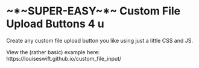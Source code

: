 # \~\*\~SUPER-EASY\~\*\~ Custom File Upload Buttons 4 u

Create any custom file upload button you like using just a little CSS and JS.

<p>View the (rather basic) example here: https://louiseswift.github.io/custom_file_input/</p>